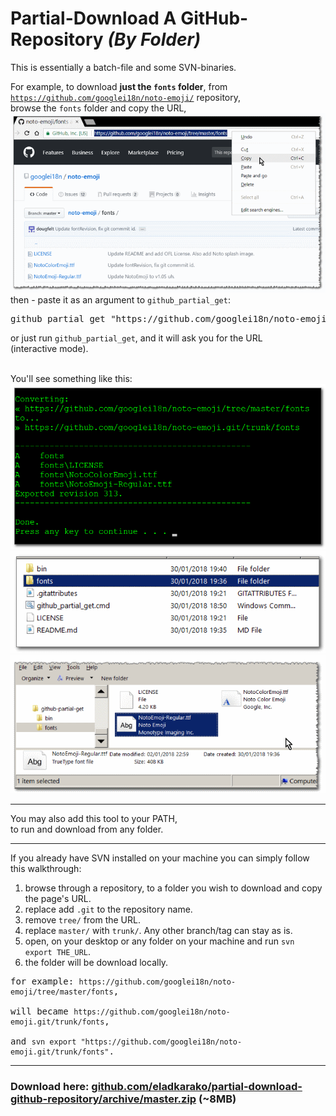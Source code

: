 <h1>Partial-Download A GitHub-Repository <em>(By Folder)</em></h1>

This is essentially a batch-file and some SVN-binaries.

For example, to download <strong>just the <code>fonts</code> folder</strong>, from <code>https://github.com/googlei18n/noto-emoji/</code> repository,<br/>
browse the <code>fonts</code> folder and copy the URL,<br/>
<img src="bin/screenshot1.png" /><br/>
then - paste it as an argument to <code>github_partial_get</code>:
<pre>
github_partial_get "https://github.com/googlei18n/noto-emoji/tree/master/fonts"
</pre>

or just run <code>github_partial_get</code>, and it will ask you for the URL<br/>
(interactive mode).

<br/>
You'll see something like this:
<img src="bin/screenshot2.png" /><br/>
<img src="bin/screenshot3.png" /><br/>
<img src="bin/screenshot4.png" /><br/>
<hr/>

You may also add this tool to your PATH,<br/>
to run and download from any folder.

<hr/>

If you already have SVN installed on your machine you can simply follow this walkthrough:
1. browse through a repository, to a folder you wish to download and copy the page's URL.
2. replace add <code>.git</code> to the repository name.
3. remove <code>tree/</code> from the URL.
4. replace <code>master/</code> with <code>trunk/</code>. Any other branch/tag can stay as is.
5. open, on your desktop or any folder on your machine and run <code>svn export THE_URL</code>.
6. the folder will be download locally.

<pre>
for example: <code>https://github.com/googlei18n/noto-emoji/tree/master/fonts</code>,<br/>
will became <code>https://github.com/googlei18n/noto-emoji.git/trunk/fonts</code>,<br/>
and <code>svn export "https://github.com/googlei18n/noto-emoji.git/trunk/fonts"</code>.
</pre>

<hr/>

<h3>Download here: <a href="https://github.com/eladkarako/partial-download-github-repository/archive/master.zip"><strong>github.com/eladkarako/partial-download-github-repository/archive/master.zip</strong></a> (~8MB)<h3>